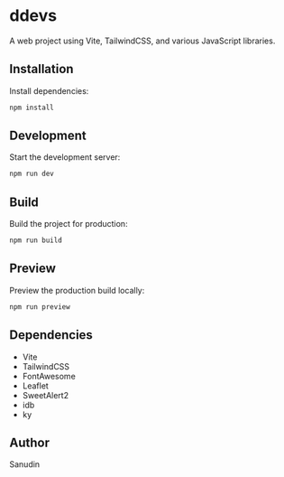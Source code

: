 # ddevs

A web project using Vite, TailwindCSS, and various JavaScript libraries.

## Installation

Install dependencies:

```bash
npm install
```

## Development

Start the development server:

```bash
npm run dev
```

## Build

Build the project for production:

```bash
npm run build
```

## Preview

Preview the production build locally:

```bash
npm run preview
```

## Dependencies

- Vite
- TailwindCSS
- FontAwesome
- Leaflet
- SweetAlert2
- idb
- ky

## Author

Sanudin
